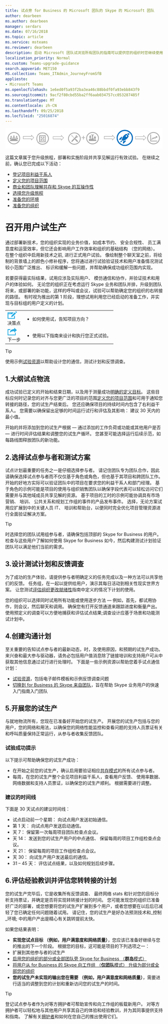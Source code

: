 ```yaml
---
title: 试点旁 for Business 的 Microsoft 团队的 Skype 的 Microsoft 团队
author: dearbeen
ms.author: dearbeen
manager: serdars
ms.date: 07/16/2018
ms.topic: article
ms.service: msteams
ms.reviewer: dearbeen
description: 启动 Microsoft 团队试浏览所有团队的指南可以提供您的组织时您继续使用 Skype for Business
localization_priority: Normal
ms.custom: Teams-upgrade-guidance
search.appverid: MET150
MS.collection: Teams_ITAdmin_JourneyFromSfB
appliesto:
- Microsoft Teams
ms.openlocfilehash: 1e6ed0f5a93f2ba3ea46c88bbdf0fa93ebb843f9
ms.sourcegitcommit: 9acf2f80cbd55ba2ff6aab034757cc053287485f
ms.translationtype: MT
ms.contentlocale: zh-CN
ms.lasthandoff: 09/25/2018
ms.locfileid: "25016874"
---
```

![升级旅程，重点强调部署阶段和实现阶段](media/upgrade-banner-deployment.png "升级旅程，重点强调部署阶段和实现阶段")

这篇文章属于您升级旅程，部署和实施阶段并共享见解运行有效试验。 在继续之前，确认您已完成以下活动：

-   [登记项目利益干系人](upgrade-enlist-stakeholders.md)
-   [定义您的项目范围](https://aka.ms/SkypetoTeams-Scope)
-   [商业和团队理解共存和 Skype 的互操作性](https://aka.ms/SkypeToTeams-Coexist)
-   [选择您升级旅程](upgrade-and-coexistence-of-skypeforbusiness-and-teams.md)
-   [准备您的环境](https://aka.ms/SkypeToTeams-TechnicalReadiness)
-   [准备您的组织](https://aka.ms/SkypeToTeams-UserReadiness)

# <a name="conduct-a-user-pilot"></a>召开用户试生产


通过部署新技术，您的组织实现的业务价值，如成本节约、 安全合规性、 员工满意度和运营效率，但它还会影响用户工作效率和组织的基础结构 （您的网络）。 在整个组织中启用新技术之前, 进行正式用户试验。 像绘制整个聊天室之前，将绘制的背景墙上的颜色小修补程序，您将通过进行试验验证技术和用户准备情况测试较小范围广泛推出、 标识和缓解一些问题，并帮助确保成功组织范围内实现。 

若要获得最实际结果，试用应涉及实际用户、 模仿通信和协作，并验证技术和用户的体验如何。 无论您的组织正在考虑运行 Skype 业务和团队并排，升级到团队将来，或部署的新功能，这样的呼叫或会议，试验可以帮助确定您的组织的右转接的路径。 有时视为推出的第 1 阶段，理想试用利用您已经启动的准备工作，并实现与目标组的用户定义的计划。 

|    |     |
|-----------|------------|
| ![](media/audio_conferencing_image7.png) <br/>决策点|<ul><li>如何使用试，告知项目方向？</li></ul> |
| ![](media/audio_conferencing_image9.png)<br/>下一步|<ul><li>使用以下指南来设计和执行您正式试验。</li></ul>|

> [!Tip]
> 使用示例[试验资源](https://aka.ms/UpgradeSuccessKit)以帮助设计您的通信，测试计划和反馈调查。

## <a name="1-outline-pilot-logistics"></a>1.大纲试点物流

成功试验已定义的开始和结束日期，以及用于测量成功[明确的定义目标](upgrade-define-project-scope.md#project-goals)。 这些目标应何时记录您的对齐与您更广泛的项目的范围[定义您的项目范围](upgrade-define-project-scope.md)和可用于通知您转接的路径，您的试生产结束后。 您还应确保项目的持续时间内包含了右利益干系人。  您需要以确保留出足够的时间运行试行和评估及其影响： 建议 30 天内的最小值。

开始的并将添加到您的试生产根据 — 通过添加的工作负荷或功能或其他用户是否 — 进行时间评估结果和调整您的试生产循环。 您甚至可能选择运行后续示范，如每路线图释放团队的新功能。

## <a name="2-select-your-pilot-participants-and-test-scenarios"></a>2.选择试点参与者和测试方案

试点计划最重要的任务之一是仔细选择参与者。 请记住团队专为团队合作，因此请确保选择试点参与者而不仅仅基于角色或角色，但也基于其项目和跨团队工作。 开始的好地方实际可以验证团队中的项目在要求您的利益干系人和部门经理。 基于角色的示例可能是项目的使用与组织销售团队以确保字段代表可以轻松访问它们需要并与其他域成员共享见解的资源。 基于项目的工时的示例可能协调具有市场营销、 培训、 公共关系和规划工作组的事件的产品发布事件。 选择，无论方案试用应扩展到中的关键人员 IT、 培训和帮助台，以便同时完全优化项目管理资源进行全面验证解决方案。

> [!Tip]
> 时选择您的团队试用组参与者，请确保包括顶部的 Skype for Business 的用户。 检查与这些用户了解如何使用 Skype for Business 如今，然后构建测试计划验证团队可以满足他们当前的需求。

## <a name="3-design-your-test-plan-and-feedback-survey"></a>3.设计测试计划和反馈调查

为了成功的生产体验，请提供参与者明确定义的任务完成以及一种方法可以共享他们的反馈。 任务组，在一起以提供给用户，演示其每日活动到相关性现实世界方案。 让您测试[评估组织更改就绪性](https://aka.ms/OrgReadiness)指南中定义的情况下计划的使用。

您的组织可以选择同时试用所有功能或使用逐步方法 — 例如，首先，都试用协作，则会议，然后聊天和调用。 确保您有打开反馈通道来跟踪进度和衡量产出。 使用预定义的调查可以方便地捕获和评估试点结果;调查设计应基于场景和功能测试计划中。 

## <a name="4-create-your-communications-plan"></a>4.创建沟通计划

至关重要的告知试点参与者的最新动态，时，及使用原因，和预期的试生产成功。 来兴奋和最大参与驱动器，请务必包括用户值消息除了链接培训和支持用户可从中获取其他信息通过试行进行处理时。 下面是一些示例资源以帮助您着手试点通信计划：

-   [试验资源](https://aka.ms/UpgradeSuccessKit)，包括电子邮件模板和示例反馈调查问题
-   [切换到 for Business 的 Skype 来自团队](https://support.office.com/article/Switch-to-Teams-from-Skype-for-Business-6295a0ae-4e8e-4bba-a100-64cc951cc964)，旨在帮助 Skype 业务用户的快速入门指南入门团队

## <a name="5-conduct-your-pilot"></a>5.开展您的试生产

与就地物流所有，您现在已准备好开始您的试生产。 开展您的试生产包括与您的用户，您的网络和用法，以确保您的网络性能监控和查看问题的支持人员票证有关和呼叫质量保持正常运行，从参与者收集反馈团队。

### <a name="tips-for-pilot-success"></a>试验成功提示

以下提示可帮助确保您的试生产成功：
-   在开始之前您的试生产，确认启用要验证相应[共存模式](https://aka.ms/SkypeToTeams-SetCoexistence)的所有试点参与者。
-   每周，在您的试生产整个会见项目利益干系人，查看用户反馈、 使用率数据、 网络数据和支持人员票证，以确保您的试生产顺利。 根据需要进行调整。

### <a name="suggested-timeline"></a>建议的时间线

下面是 30 天试点的建议时间线：

-   试点启动前一个星期： 向试点用户发送初始通信。
-   第 1 天： 向试点用户发送启动通信。
-   天 7： 保留第一次每周项目团队检查点会议。
-   天 14： 发送到您的试生产用户的中点通信、 保留每周的项目工作组检查点会议。
-   天 21： 保留每周的项目工作组检查点会议。
-   天 30： 向试生产用户发送最后的通信。
-   31 – 45 天： 评估试点结果，以及如何规划后续步骤。
 
## <a name="6-assess-learnings-and-evaluate-your-go-forward-plan"></a>6.评估经验教训并评估您转转接的计划

您的试生产完毕后，它是收集所有反馈调查、 最终网络 stats 和针对您的目标分析支持票证，并确定是否将实现转转接计划的时间。 您可能发现您的组织已准备好广泛的部署，或您想要将您的试生产扩展到多个用户，或者您想要在以后后已减轻了您已确定任何问题随着试用。 请记住，您的试生产是好办法预测技术和_控制_环境; 中的用户产出是精心有关跳转提前太快。

如果您结果表明：

-   **实现您试点目标 （例如，用户满意度和网络质量）**，您应该已准备好继续与您的推出的下一个阶段。 根据您的目标，这可能是项目的下列选项之一：
   -   扩展到其他参与者的试生产
   -   [启用您的组织的部分或全部团队旁 Skype for Business （**群岛**模式）](https://aka.ms/SkypeToTeams-SetCoexistence)
   -   [将用户从 for Business 的 Skype 向工作组 （**仅团队**模式） 升级为部分或全部您的组织](https://aka.ms/SkypeToTeams-SetCoexistence)
-   **您的试生产未实现的输出您在需要 （例如，用户满意度和网络质量）**，需要进行适当的调整到您的计划和重新访问您的试生产的时间。

> [!Tip]
> 登记试点参与者作为对等方拥护者可帮助宣传和向工作组的板载新用户。 对等方拥护者可以轻松地与其他用户共享其自己的体验和经验教训，并为其同事提供支持和指南。 了解有关[拥护者](https://go.microsoft.com/fwlink/?linkid=859068)和如何在您自己的推出使用它们。 
